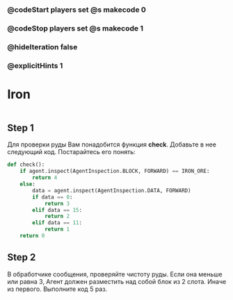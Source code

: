 ### @codeStart players set @s makecode 0
### @codeStop players set @s makecode 1

### @hideIteration false 
### @explicitHints 1


# Iron

```python
```

## Step 1
Для проверки руды Вам понадобится функция **check**. Добавьте в нее следующий код. Постарайтесь его понять:
```python
def check():
    if agent.inspect(AgentInspection.BLOCK, FORWARD) == IRON_ORE:
        return 4
    else:
        data = agent.inspect(AgentInspection.DATA, FORWARD)
        if data == 0:
            return 3
        elif data == 15:
            return 2
        elif data == 11:
            return 1
    return 0
```

## Step 2
В обработчике сообщения, проверяйте чистоту руды. Если она меньше или равна 3, Агент должен разместить над собой блок из 2 слота. Иначе из первого. Выполните код 5 раз.

